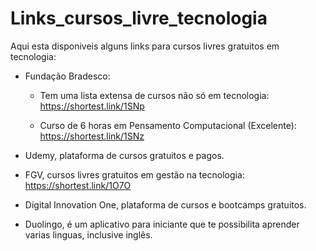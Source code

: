 # Links_cursos_livre_tecnologia

Aqui esta disponiveis alguns links para cursos livres gratuitos em tecnologia:

- Fundação Bradesco:
  - Tem uma lista extensa de cursos não só em tecnologia:
     https://shortest.link/1SNp

  - Curso de 6 horas em Pensamento Computacional (Excelente): 
    https://shortest.link/1SNz
  
 - Udemy, plataforma de cursos gratuitos e pagos. 

 - FGV, cursos livres gratuitos em gestão na tecnologia:
  https://shortest.link/1O7O
  
 - Digital Innovation One, plataforma de cursos e bootcamps gratuitos.   
 
 - Duolingo, é um aplicativo para iniciante que te possibilita aprender varias linguas, inclusive inglês. 

